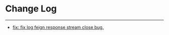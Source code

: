 # Change Log
---

- [fix: fix log feign response stream close bug.](https://github.com/Tencent/spring-cloud-tencent/pull/897)
